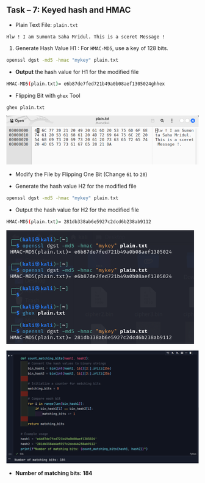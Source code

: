 
## Task – 7: Keyed hash and HMAC

- Plain Text File: `plain.txt`

```
Hlw ! I am Sumonta Saha Mridul. This is a sceret Message !
```

1. Generate Hash Value H1 : For `HMAC-MD5`, use a key of 128 bits.

```bash
openssl dgst -md5 -hmac "mykey" plain.txt
```

- **Output** the hash value for H1 for the modified file

```bash
HMAC-MD5(plain.txt)= e6b87de7fed721b49a0b08aef1305024ghhex
```

- Flipping Bit with `ghex` Tool

```bash
ghex plain.txt
```

![alt text](image-21.png)

- Modify the File by Flipping One Bit (Change `61` to `20`)

- Generate the hash value H2 for the modified file

```bash
openssl dgst -md5 -hmac "mykey" plain.txt
```

- Output the hash value for H2 for the modified file

```bash
HMAC-MD5(plain.txt)= 281db338ab6e5927c2dcd6b238ab9112
```

![alt text](image-22.png)

![alt text](image-23.png)

- **Number of matching bits: 184**
